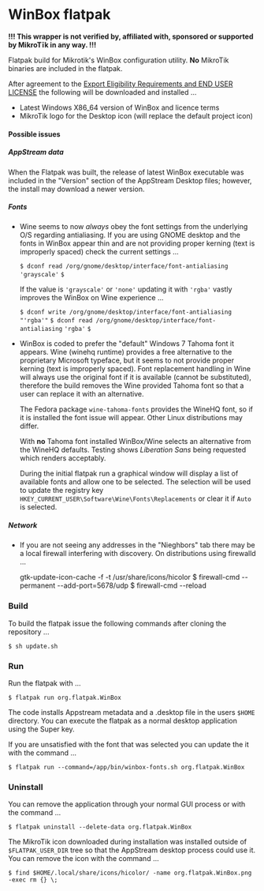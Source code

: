 # WinBox flatpak
**!!! This wrapper is not verified by, affiliated with, sponsored or supported by MikroTīk in any way. !!!**

Flatpak build for Mikrotik's WinBox configuration utility.  **No** MikroTik binaries are included in the flatpak. 

After agreement to the [Export Eligibility Requirements and END USER LICENSE](https://mikrotik.com/downloadterms.html) the following will be downloaded and installed ...

- Latest Windows X86_64 version of WinBox and licence terms
- MikroTik logo for the Desktop icon (will replace the default project icon) 

#### Possible issues

##### AppStream data

When the Flatpak was built, the release of latest WinBox executable was included in the "Version" section of the AppStream Desktop files; however, the install may download a newer version.

##### Fonts

- Wine seems to now *always* obey the font settings from the underlying O/S regarding antialiasing.  If you are using GNOME desktop and the fonts in WinBox appear thin and are not providing proper kerning (text is improperly spaced) check the current settings ...

  `$ dconf read /org/gnome/desktop/interface/font-antialiasing`
  `'grayscale'`
  `$`

  If the value is `'grayscale'` or `'none'` updating it with `'rgba'` vastly improves the WinBox on Wine experience ...

  `$ dconf write /org/gnome/desktop/interface/font-antialiasing "'rgba'"`
  `$ dconf read /org/gnome/desktop/interface/font-antialiasing`
  `'rgba'`
  `$`

- WinBox is coded to prefer the "default" Windows 7 Tahoma font it appears.  Wine (winehq runtime) provides a free alternative to the proprietary Microsoft typeface, but it seems to not provide proper kerning (text is improperly spaced).  Font replacement handling in Wine will always use the original font   if it is available (cannot be substituted), therefore the build removes the Wine provided Tahoma font so that a user can replace it with an alternative.

  The Fedora package `wine-tahoma-fonts` provides the WineHQ font, so if it is installed the font issue will appear.  Other Linux distributions may differ.
  
  With **no** Tahoma font installed WinBox/Wine selects an alternative from the WineHQ defaults.  Testing shows *Liberation Sans* being requested which renders acceptably.
  
  During the initial flatpak run a graphical window will display a list of  available fonts and allow one to be selected. The selection will be used to update the registry key `HKEY_CURRENT_USER\Software\Wine\Fonts\Replacements` or clear it if  `Auto` is selected.

##### Network

- If you are not seeing any addresses in the "Nieghbors" tab there may be a local firewall interfering with discovery.  On distributions using firewalld ...

  gtk-update-icon-cache -f -t /usr/share/icons/hicolor
  $ firewall-cmd --permanent --add-port=5678/udp
  $ firewall-cmd --reload

### Build

To build the flatpak issue the following commands after cloning the repository ...

`$ sh update.sh`

### Run

Run the flatpak with ...

`$ flatpak run org.flatpak.WinBox`

The code installs Appstream metadata and a .desktop file in the users `$HOME` directory.  You can execute the flatpak as a normal desktop  application using the Super key.

If you are unsatisfied with the font that was selected you can update the it with the command ...

`$ flatpak run --command=/app/bin/winbox-fonts.sh org.flatpak.WinBox`

### Uninstall

You can remove the application through your normal GUI process or with the command ...

```
$ flatpak uninstall --delete-data org.flatpak.WinBox
```

The MikroTik icon downloaded during installation was installed outside of `$FLATPAK_USER_DIR` tree so that the AppStream desktop process could use it.  You can remove the icon with the command ...

`$ find $HOME/.local/share/icons/hicolor/ -name org.flatpak.WinBox.png -exec rm {} \;`
